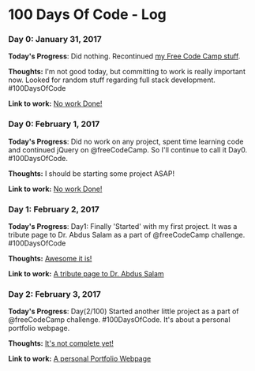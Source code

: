 # 100 Days Of Code - Log

### Day 0: January 31, 2017

**Today's Progress**: Did nothing. Recontinued [my Free Code Camp stuff](https://www.freecodecamp.com/quswar).

**Thoughts:** I'm not good today, but committing to work is really important now. Looked for random stuff regarding full stack development. #100DaysOfCode

**Link to work:** [No work Done!](https://twitter.com/QuswarAbid/status/826443793629057028)

### Day 0: February 1, 2017

**Today's Progress**: Did no work on any project, spent time learning code and continued jQuery on @freeCodeCamp. So I'll continue to call it Day0. #100DaysOfCode.

**Thoughts:** I should be starting some project ASAP!

**Link to work:** [No work Done!](https://twitter.com/QuswarAbid/status/826711187198976000)


### Day 1: February 2, 2017

**Today's Progress**: Day1: Finally 'Started' with my first project. It was a tribute page to Dr. Abdus Salam as a part of @freeCodeCamp challenge. #100DaysOfCode

**Thoughts:** [Awesome it is!](https://twitter.com/QuswarAbid/status/827151483917500416)

**Link to work:** [A tribute page to Dr. Abdus Salam](https://codepen.io/quswar/pen/QdmrZG)


### Day 2: February 3, 2017

**Today's Progress**: Day(2/100) Started another little project as a part of @freeCodeCamp challenge. #100DaysOfCode. It's about a personal portfolio webpage.

**Thoughts:** [It's not complete yet!](https://twitter.com/QuswarAbid/status/827521731921342465)

**Link to work:** [A personal Portfolio Webpage](http://codepen.io/quswar/pen/YNLrjy)
